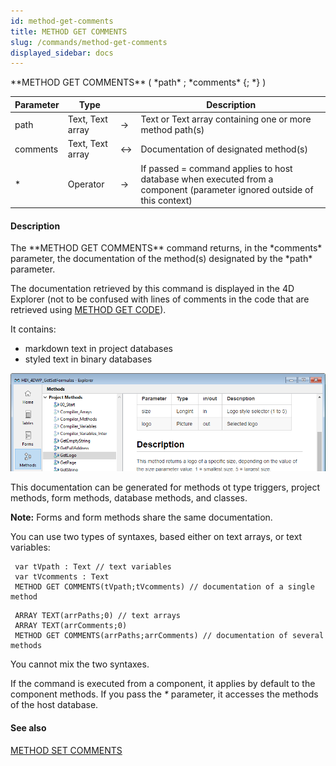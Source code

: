 ```yaml
---
id: method-get-comments
title: METHOD GET COMMENTS
slug: /commands/method-get-comments
displayed_sidebar: docs
---
```


<!--REF #_command_.METHOD GET COMMENTS.Syntax-->**METHOD GET COMMENTS** ( *path* ; *comments* {; *} )<!-- END REF-->
<!--REF #_command_.METHOD GET COMMENTS.Params-->
| Parameter | Type |  | Description |
| --- | --- | --- | --- |
| path | Text, Text array | &srarr; | Text or Text array containing one or more method path(s) |
| comments | Text, Text array | &harr; | Documentation of designated method(s) |
| * | Operator | &srarr; | If passed = command applies to host database when executed from a component (parameter ignored outside of this context) |

<!-- END REF-->

#### Description 

<!--REF #_command_.METHOD GET COMMENTS.Summary-->The **METHOD GET COMMENTS** command returns, in the *comments* parameter, the documentation of the method(s) designated by the *path* parameter.<!-- END REF-->

The documentation retrieved by this command is displayed in the 4D Explorer (not to be confused with lines of comments in the code that are retrieved using [METHOD GET CODE](method-get-code.md)). 

It contains:

* markdown text in project databases
* styled text in binary databases

![](../assets/en/commands/pict4968699.en.png)

This documentation can be generated for methods ot type triggers, project methods, form methods, database methods, and classes. 

**Note:** Forms and form methods share the same documentation.

You can use two types of syntaxes, based either on text arrays, or text variables:  

```4d
 var tVpath : Text // text variables
 var tVcomments : Text
 METHOD GET COMMENTS(tVpath;tVcomments) // documentation of a single method
```

```4d
 ARRAY TEXT(arrPaths;0) // text arrays
 ARRAY TEXT(arrComments;0)
 METHOD GET COMMENTS(arrPaths;arrComments) // documentation of several methods
```

You cannot mix the two syntaxes.

If the command is executed from a component, it applies by default to the component methods. If you pass the *\** parameter, it accesses the methods of the host database.

#### See also 

[METHOD SET COMMENTS](method-set-comments.md)  